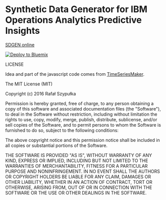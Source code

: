 # Synthetic Data Generator for IBM Operations Analytics Predictive Insights

[SDGEN online](http://ibm.biz/sdgen-pi)

[![Deploy to Bluemix](https://bluemix.net/deploy/button.png)](https://bluemix.net/deploy?repository=https://github.com/rafal-szypulka/synthetic-data-generator-for-IBM-Operations-Analytics-Predictive-Insights/)

LICENSE

Idea and part of the javascript code comes from [TimeSeriesMaker](https://github.com/mbonvini/TimeSeriesMaker).

The MIT License (MIT)

Copyright (c) 2016 Rafał Szypułka

Permission is hereby granted, free of charge, to any person obtaining a copy of this software and associated documentation files (the "Software"), to deal in the Software without restriction, including without limitation the rights to use, copy, modify, merge, publish, distribute, sublicense, and/or sell copies of the Software, and to permit persons to whom the Software is furnished to do so, subject to the following conditions:

The above copyright notice and this permission notice shall be included in all copies or substantial portions of the Software.

THE SOFTWARE IS PROVIDED "AS IS", WITHOUT WARRANTY OF ANY KIND, EXPRESS OR IMPLIED, INCLUDING BUT NOT LIMITED TO THE WARRANTIES OF MERCHANTABILITY, FITNESS FOR A PARTICULAR PURPOSE AND NONINFRINGEMENT. IN NO EVENT SHALL THE AUTHORS OR COPYRIGHT HOLDERS BE LIABLE FOR ANY CLAIM, DAMAGES OR OTHER LIABILITY, WHETHER IN AN ACTION OF CONTRACT, TORT OR OTHERWISE, ARISING FROM, OUT OF OR IN CONNECTION WITH THE SOFTWARE OR THE USE OR OTHER DEALINGS IN THE SOFTWARE.
